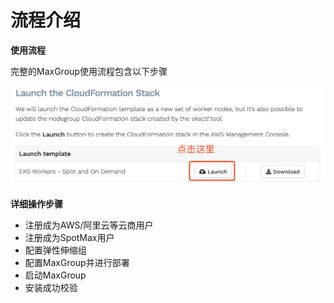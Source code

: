 # 流程介绍

**使用流程**

完整的MaxGroup使用流程包含以下步骤

![](../../.gitbook/assets/image%20%2857%29.png)

**详细操作步骤**

* 注册成为AWS/阿里云等云商用户
* 注册成为SpotMax用户
* 配置弹性伸缩组
* 配置MaxGroup并进行部署
* 启动MaxGroup
* 安装成功校验

